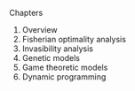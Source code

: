 Chapters

1. Overview
2. Fisherian optimality analysis
3. Invasibility analysis
4. Genetic models
5. Game theoretic models
6. Dynamic programming

